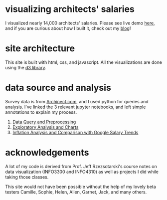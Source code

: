 # visualizing architects' salaries

I visualized nearly 14,000 architects' salaries. Please see live demo [here](https://desaiwang.github.io/architects-salary/), and if you are curious about how I built it, check out my [blog](https://desaiwang.github.io/#/post/architects-salaries)!

# site architecture

This site is built with html, css, and javascript. All the visualizations are done using the [d3 library](https://d3js.org/).

# data source and analysis

Survey data is from [Archinect.com](https://salaries.archinect.com/poll/results/country/united-states), and I used python for queries and analysis. I've linked the 3 relevant jupyter notebooks, and left simple annotations to explain my process.

1. [Data Query and Preprocessing](/data/archinect_query.ipynb)
2. [Exploratory Analysis and Charts](/data/exploratory_viz.ipynb)
3. [Inflation Analysis and Comparison with Google Salary Trends](/data/inflation_analysis.ipynb)

# acknowledgements

A lot of my code is derived from Prof. Jeff Rzezsotarski's course notes on data visualization (INFO3300 and INFO4310) as well as projects I did while taking those classes.

This site would not have been possible without the help of my lovely beta testers Camille, Sophie, Helen, Allen, Garnet, Jack, and many others.

